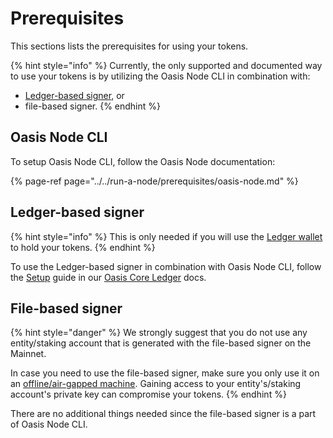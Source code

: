 # Prerequisites

This sections lists the prerequisites for using your tokens.

{% hint style="info" %}
Currently, the only supported and documented way to use your tokens is by utilizing the Oasis Node CLI in combination with:

* [Ledger-based signer](https://docs.oasis.dev/oasis-core-ledger/), or
* file-based signer.
{% endhint %}

## Oasis Node CLI

To setup Oasis Node CLI, follow the Oasis Node documentation:

{% page-ref page="../../run-a-node/prerequisites/oasis-node.md" %}

## Ledger-based signer

{% hint style="info" %}
This is only needed if you will use the [Ledger wallet](../holding-tokens/ledger-wallet.md) to hold your tokens.
{% endhint %}

To use the Ledger-based signer in combination with Oasis Node CLI, follow the [Setup](https://docs.oasis.dev/oasis-core-ledger/usage/setup) guide in our [Oasis Core Ledger](https://docs.oasis.dev/oasis-core-ledger/) docs.

## File-based signer

{% hint style="danger" %}
We strongly suggest that you do not use any entity/staking account that is generated with the file-based signer on the Mainnet.

In case you need to use the file-based signer, make sure you only use it on an [offline/air-gapped machine](https://en.wikipedia.org/wiki/Air_gap_%28networking%29). Gaining access to your entity's/staking account's private key can compromise your tokens.
{% endhint %}

There are no additional things needed since the file-based signer is a part of Oasis Node CLI.

